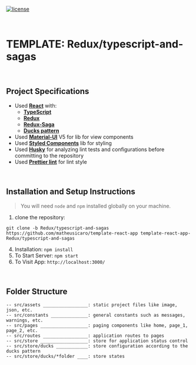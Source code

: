 [![license](https://img.shields.io/github/license/DAVFoundation/captain-n3m0.svg?style=flat-square)](https://github.com/matheusicaro/template-react-app/blob/main/LICENSE)

<br>

# TEMPLATE: Redux/typescript-and-sagas

<br>

## Project Specifications

- Used **[React](https://reactjs.org/)** with:
  - **[TypeScript](https://www.typescriptlang.org/)**
  - **[Redux](https://redux.js.org//)**
  - **[Redux-Saga](https://redux-saga.js.org/)**
  - **[Ducks pattern](https://github.com/erikras/ducks-modular-redux)**
- Used **[Material-UI](https://mui.com/getting-started/usage/)** V5 for lib for view components
- Used **[Styled Components](https://styled-components.com/)** lib for styling
- Used **[Husky](https://typicode.github.io/husky/#/)** for analyzing lint tests and configurations before committing to the repository
- Used **[Prettier lint](https://prettier.io/docs/en/integrating-with-linters.html)** for lint style

<br>

## Installation and Setup Instructions

> You will need `node` and `npm` installed globally on your machine.

1. clone the repository: <br>
```
git clone -b Redux/typescript-and-sagas https://github.com/matheusicaro/template-react-app template-react-app-Redux/typescript-and-sagas
```
4. Installation: `npm install`
5. To Start Server: `npm start`
6. To Visit App: `http://localhost:3000/`

<br>

## Folder Structure

```
-- src/assets _________________: static project files like image, json, etc.
-- src/constants ______________: general constants such as messages, warnings, etc.
-- src/pages __________________: paging components like home, page_1, page_2, etc.
-- src/routes _________________: application routes to pages
-- src/store __________________: store for application status control
-- src/store/ducks ____________: store configuration according to the ducks pattern
-- src/store/ducks/*folder ____: store states
```  

<br>
